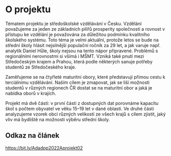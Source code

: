 ﻿# O projektu
Tématem projektu je středoškolské vzdělávání v Česku. Vzdělání považujeme za jeden ze základních pilířů prosperity společnosti a rovnost v přístupu ke vzdělání je považována za důležitou podmínku kvalitního školského systému. Toto téma je velmi aktuální, protože letos se bude na střední školy hlásit nejsilnější populační ročník za 29 let, a jak varuje např. analytik Daniel Hůle, školy nejsou na tento nápor připravené. Problémů s regionálními nerovnostmi si všímá i MŠMT. Vzniká také pnutí mezi Středočeským krajem a Prahou, která podle některých sanuje potřeby studentů ze Středočeského kraje.

Zaměřujeme se na čtyřleté maturitní obory, které představují přímou cestu k terciálnímu vzdělávání. Naším cílem je zmapovat, jak se liší možnosti studentů v různých regionech ČR dostat se na maturitní obor a jaká je nabídka oborů v krajích.

Projekt má dvě části: v první části z dostupných dat porovnáme kapacitu škol s počtem obyvatel ve věku 15–19 let v dané oblasti. Ve druhé části analyzujeme vzorek obcí různých velikostí ze všech krajů s cílem zjistit, jaký vliv má bydliště na možnosti výběru střední školy.

## Odkaz na článek
https://bit.ly/Adadpp2022Aprojekt02
